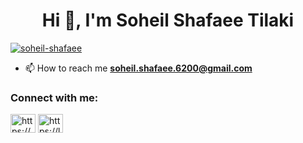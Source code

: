 <h1 align="center">Hi 👋, I'm Soheil Shafaee Tilaki</h1>
<p align="left"> <a href="https://github.com/ryo-ma/github-profile-trophy"><img src="https://github-profile-trophy.vercel.app/?username=soheil-shafaee" alt="soheil-shafaee" /></a> </p>

- 📫 How to reach me **soheil.shafaee.6200@gmail.com**

<h3 align="left">Connect with me:</h3>
<p align="left">
<a href="https://www.linkedin.com/in/soheil-shafaee/" target="blank"><img align="center" src="https://raw.githubusercontent.com/rahuldkjain/github-profile-readme-generator/master/src/images/icons/Social/linked-in-alt.svg" alt="https://www.linkedin.com/in/soheil-shafaee/" height="30" width="40" /></a>
<a href="https://leetcode.com/u/ghost76/" target="blank"><img align="center" src="https://raw.githubusercontent.com/rahuldkjain/github-profile-readme-generator/master/src/images/icons/Social/leet-code.svg" alt="https://leetcode.com/u/ghost76/" height="30" width="40" /></a>
</p>
